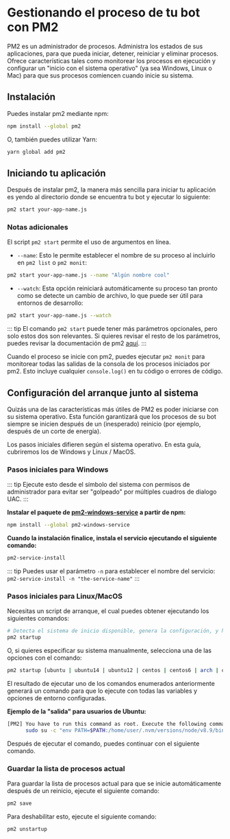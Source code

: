 # Gestionando el proceso de tu bot con PM2

PM2 es un administrador de procesos. Administra los estados de sus aplicaciones, para que pueda iniciar, detener, reiniciar y eliminar procesos. Ofrece características tales como monitorear los procesos en ejecución y configurar un "inicio con el sistema operativo" (ya sea Windows, Linux o Mac) para que sus procesos comiencen cuando inicie su sistema.

## Instalación

Puedes instalar pm2 mediante npm:

```bash
npm install --global pm2
```

O, también puedes utilizar Yarn:

```bash
yarn global add pm2
```

## Iniciando tu aplicación

Después de instalar pm2, la manera más sencilla para iniciar tu aplicación es yendo al directorio donde se encuentra tu bot y ejecutar lo siguiente:

```bash
pm2 start your-app-name.js
```

### Notas adicionales

El script `pm2 start` permite el uso de argumentos en línea.

- `--name`: Esto le permite establecer el nombre de su proceso al incluirlo en `pm2 list` o `pm2 monit`:

```bash
pm2 start your-app-name.js --name "Algún nombre cool"
```

- `--watch`: Esta opción reiniciará automáticamente su proceso tan pronto como se detecte un cambio de archivo, lo que puede ser útil para entornos de desarrollo:

```bash
pm2 start your-app-name.js --watch
```

::: tip
El comando `pm2 start` puede tener más parámetros opcionales, pero solo estos dos son relevantes. Si quieres revisar el resto de los parámetros, puedes revisar la documentación de pm2 [aquí](https://pm2.keymetrics.io/docs/usage/pm2-doc-single-page/).
:::

Cuando el proceso se inicie con pm2, puedes ejecutar `pm2 monit` para monitorear todas las salidas de la consola de los procesos iniciados por pm2. Esto incluye cualquier `console.log()` en tu código o errores de código.

## Configuración del arranque junto al sistema
Quizás una de las características más útiles de PM2 es poder iniciarse con su sistema operativo. Esta función garantizará que los procesos de su bot siempre se inicien después de un (inesperado) reinicio (por ejemplo, después de un corte de energía).

Los pasos iniciales difieren según el sistema operativo. En esta guía, cubriremos los de Windows y Linux / MacOS.

### Pasos iniciales para Windows

::: tip
Ejecute esto desde el símbolo del sistema con permisos de administrador para evitar ser "golpeado" por múltiples cuadros de dialogo UAC.
:::

**Instalar el paquete de [pm2-windows-service](https://www.npmjs.com/package/pm2-windows-service) a partir de npm:**

```bash
npm install --global pm2-windows-service
```

**Cuando la instalación finalice, instala el servicio ejecutando el siguiente comando:**

```bash
pm2-service-install
```
::: tip
Puedes usar el parámetro `-n` para establecer el nombre del servicio: `pm2-service-install -n "the-service-name"`
:::

### Pasos iniciales para Linux/MacOS

Necesitas un script de arranque, el cual puedes obtener ejecutando los siguientes comandos:

```bash
# Detecta el sistema de inicio disponible, genera la configuración, y habilita el sistema de inicio
pm2 startup
```

O, si quieres especificar su sistema manualmente, selecciona una de las opciones con el comando:

```bash
pm2 startup [ubuntu | ubuntu14 | ubuntu12 | centos | centos6 | arch | oracle | amazon | macos | darwin | freesd | systemd | systemv | upstart | launchd | rcd | openrc]
```

El resultado de ejecutar uno de los comandos enumerados anteriormente generará un comando para que lo ejecute con todas las variables y opciones de entorno configuradas.

**Ejemplo de la "salida" para usuarios de Ubuntu:**

```bash
[PM2] You have to run this command as root. Execute the following command:
      sudo su -c "env PATH=$PATH:/home/user/.nvm/versions/node/v8.9/bin pm2 startup ubuntu -u user --hp /home/user
```

Después de ejecutar el comando, puedes continuar con el siguiente comando.

### Guardar la lista de procesos actual

Para guardar la lista de procesos actual para que se inicie automáticamente después de un reinicio, ejecute el siguiente comando:

```bash
pm2 save
```

Para deshabilitar esto, ejecute el siguiente comando:

```bash
pm2 unstartup
```
